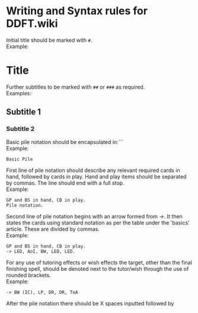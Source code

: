 # Writing and Syntax rules for DDFT.wiki


Initial title should be marked with `#`.  
Example:  
# Title

Further subtitles to be marked with `##` or `###` as required.  
Examples:  
## Subtitle 1
### Subtitle 2


Basic pile notation should be encapsulated in:```  
Example:  
```
Basic Pile
```

First line of pile notation should describe any
relevant required cards in hand, followed by cards
in play. Hand and play items should be separated by commas.
The line should end with a full stop.  
Example:  
```
GP and BS in hand, CB in play.
Pile notation.
```

Second line of pile notation begins with an arrow formed from
->. It then states the cards using standard notation as per
the table under the 'basics' article. These are divided by commas.    
Example:  
```
GP and BS in hand, CB in play.
-> LED, AoI, BW, LED, LED.
```

For any use of tutoring effects or wish effects the target, 
other than the final finishing spell, should be denoted next to
the tutor/wish through the use of rounded brackets.  
Example:  
```
-> BW (IC), LP, DR, DR, ToA
```

After the pile notation there should be X spaces inputted followed
by 
